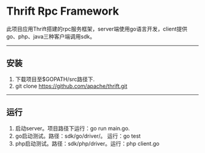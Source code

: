 Thrift Rpc Framework
===================


此项目应用Thrift搭建的rpc服务框架，server端使用go语言开发，client提供go、php、java三种客户端调用sdk。



----------


安装
-------------

1. 下载项目至$GOPATH/src路径下.
2. git clone https://github.com/apache/thrift.git

----------
运行
-------------

1. 启动server。项目路径下运行：go run main.go.
2. go启动测试。路径：sdk/go/driver/。 运行：go test
3. php启动测试。路径：sdk/php/driver。运行：php client.go
